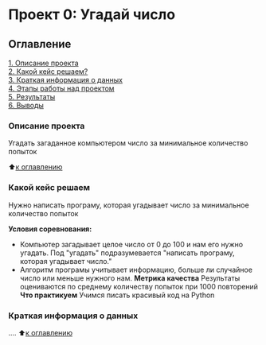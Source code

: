 # Проект 0: Угадай число

## Оглавление
[1. Описание проекта](https://github.com/sonics738/DataScience-2022/blob/main/project_0/game_v2.py#Описание-проекта)  
[2. Какой кейс решаем?](https://github.com/sonics738/DataScience-2022/blob/main/project_0/game_v2.py#Какой-кейс-решаем?)  
[3. Краткая информация о данных](https://github.com/sonics738/DataScience-2022/blob/main/project_0/game_v2.py#Краткая-информация-о-данных)  
[4. Этапы работы над проектом](https://github.com/sonics738/DataScience-2022/blob/main/project_0/game_v2.py#Этапы-работы-над-проектом)  
[5. Результаты](https://github.com/sonics738/DataScience-2022/blob/main/project_0/game_v2.py#Результаты)  
[6. Выводы](https://github.com/sonics738/DataScience-2022/blob/main/project_0/game_v2.py#Выводы)

### Описание проекта
Угадать загаданное компьютером число за минимальное количество попыток

:arrow_up:[к оглавлению](https://github.com/sonics738/DataScience-2022/blob/main/project_0/game_v2.py#Оглавление)

### Какой кейс решаем
Нужно написать програму, которая угадывает число за минимальное количество попыток

**Условия соревнования:**
- Компьютер загадывает целое число от 0 до 100 и нам его нужно угадать. Под "угадать" подразумевается "написать програму, которая угадывает число."
- Алгоритм програмы учитывает информацию, больше ли случайное число или меньше нужного нам.
**Метрика качества**
Результаты оцениваются по среднему количеству попыток при 1000 повторений
**Что практикуем**
Учимся писать красивый код на Python
### Краткая информация о данных
....
:arrow_up:[к оглавлению](https://github.com/sonics738/DataScience-2022/blob/main/project_0/game_v2.py#Оглавление)




